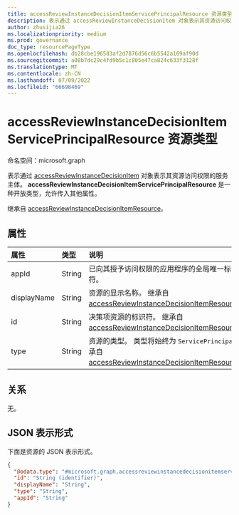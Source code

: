```yaml
---
title: accessReviewInstanceDecisionItemServicePrincipalResource 资源类型
description: 表示通过 accessReviewInstanceDecisionItem 对象表示其资源访问权限的服务主体。
author: zhusijia26
ms.localizationpriority: medium
ms.prod: governance
doc_type: resourcePageType
ms.openlocfilehash: db28cbe196583af2d7876d56c6b5542a169af90d
ms.sourcegitcommit: a08b7dc29c4fd9b5c1c805e47ca824c633f3128f
ms.translationtype: MT
ms.contentlocale: zh-CN
ms.lasthandoff: 07/09/2022
ms.locfileid: "66698469"
---
```

# <a name="accessreviewinstancedecisionitemserviceprincipalresource-resource-type"></a>accessReviewInstanceDecisionItemServicePrincipalResource 资源类型

命名空间：microsoft.graph

表示通过 [accessReviewInstanceDecisionItem](accessreviewinstancedecisionitem.md) 对象表示其资源访问权限的服务主体。 **accessReviewInstanceDecisionItemServicePrincipalResource** 是一种开放类型，允许传入其他属性。

继承自 [accessReviewInstanceDecisionItemResource](accessreviewinstancedecisionItemresource.md)。

## <a name="properties"></a>属性
|属性|类型|说明|
|:---|:---|:---|
| appId | String | 已向其授予访问权限的应用程序的全局唯一标识符。 |
| displayName | String | 资源的显示名称。 继承自 [accessReviewInstanceDecisionItemResource](accessreviewinstancedecisionItemresource.md)。|
| id | String | 决策项资源的标识符。 继承自 [accessReviewInstanceDecisionItemResource](accessreviewinstancedecisionItemresource.md)。 |
| type | String | 资源的类型。 类型将始终为 `ServicePrincipal`.  继承自 [accessReviewInstanceDecisionItemResource](accessreviewinstancedecisionItemresource.md)。 |


## <a name="relationships"></a>关系
无。

## <a name="json-representation"></a>JSON 表示形式
下面是资源的 JSON 表示形式。
<!-- {
  "blockType": "resource",
  "@odata.type": "microsoft.graph.accessreviewinstancedecisionitemserviceprincipalresource",
  "baseType": "microsoft.graph.accessReviewInstanceDecisionItemResource",
  "openType": true
}
-->
``` json
{
  "@odata.type": "#microsoft.graph.accessreviewinstancedecisionitemserviceprincipalresource",
  "id": "String (identifier)",
  "displayName": "String",
  "type": "String",
  "appId": "String"
}
```
